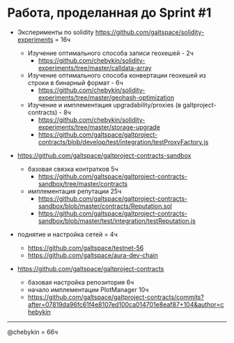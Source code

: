# Работа, проделанная до Sprint #1


* Эксперименты по solidity https://github.com/galtspace/solidity-experiments = 16ч
	* Изучение оптимального способа записи геохешей - 2ч
		* https://github.com/chebykin/solidity-experiments/tree/master/calldata-array
	* Изучение оптимального способа конвертации геохешей из строки в бинарный формат - 6ч
		* https://github.com/chebykin/solidity-experiments/tree/master/geohash-optimization
	* Изучение и имплементация upgradability/proxies (в galtproject-contracts) - 8ч
		* https://github.com/chebykin/solidity-experiments/tree/master/storage-upgrade
		* https://github.com/galtspace/galtproject-contracts/blob/develop/test/integration/testProxyFactory.js

* https://github.com/galtspace/galtproject-contracts-sandbox
	* базовая связка контратков 5ч
		* https://github.com/galtspace/galtproject-contracts-sandbox/tree/master/contracts
	* имплементация репутации 25ч
		* https://github.com/galtspace/galtproject-contracts-sandbox/blob/master/contracts/Reputation.sol
		* https://github.com/galtspace/galtproject-contracts-sandbox/blob/master/test/integration/testReputation.js

* поднятие и настройка сетей = 4ч
	* https://github.com/galtspace/testnet-56
	* https://github.com/galtspace/aura-dev-chain

* https://github.com/galtspace/galtproject-contracts
	* базовая настройка репозитория 6ч
	* начало имплементации PlotManager 10ч
	* https://github.com/galtspace/galtproject-contracts/commits?after=07819da96fc61f4e8107ed100ca014701e8eaf87+104&author=chebykin

----
@chebykin = 66ч
